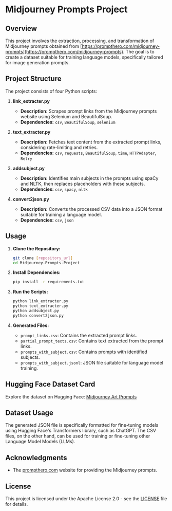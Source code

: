 # Midjourney Prompts Project

## Overview

This project involves the extraction, processing, and transformation of Midjourney prompts obtained from [https://prompthero.com/midjourney-prompts](https://prompthero.com/midjourney-prompts). The goal is to create a dataset suitable for training language models, specifically tailored for image generation prompts.

## Project Structure

The project consists of four Python scripts:

1. **link_extracter.py**
    - **Description:** Scrapes prompt links from the Midjourney prompts website using Selenium and BeautifulSoup.
    - **Dependencies:** `csv`, `BeautifulSoup`, `selenium`

2. **text_extracter.py**
    - **Description:** Fetches text content from the extracted prompt links, considering rate-limiting and retries.
    - **Dependencies:** `csv`, `requests`, `BeautifulSoup`, `time`, `HTTPAdapter`, `Retry`

3. **addsubject.py**
    - **Description:** Identifies main subjects in the prompts using spaCy and NLTK, then replaces placeholders with these subjects.
    - **Dependencies:** `csv`, `spacy`, `nltk`

4. **convert2json.py**
    - **Description:** Converts the processed CSV data into a JSON format suitable for training a language model.
    - **Dependencies:** `csv`, `json`

## Usage

1. **Clone the Repository:**
    ```bash
    git clone [repository_url]
    cd Midjourney-Prompts-Project
    ```

2. **Install Dependencies:**
    ```bash
    pip install -r requirements.txt
    ```

3. **Run the Scripts:**
    ```bash
    python link_extracter.py
    python text_extracter.py
    python addsubject.py
    python convert2json.py
    ```

4. **Generated Files:**
    - `prompt_links.csv`: Contains the extracted prompt links.
    - `partial_prompt_texts.csv`: Contains text extracted from the prompt links.
    - `prompts_with_subject.csv`: Contains prompts with identified subjects.
    - `prompts_with_subject.jsonl`: JSON file suitable for language model training.

## Hugging Face Dataset Card

Explore the dataset on Hugging Face: [Midjourney Art Prompts](https://huggingface.co/datasets/mshojaei77/Midjourney-Art-Prompts)

## Dataset Usage

The generated JSON file is specifically formatted for fine-tuning models using Hugging Face's Transformers library, such as ChatGPT. The CSV files, on the other hand, can be used for training or fine-tuning other Language Model Models (LLMs).

## Acknowledgments

- The [prompthero.com](https://prompthero.com) website for providing the Midjourney prompts.

## License

This project is licensed under the Apache License 2.0 - see the [LICENSE](LICENSE) file for details.
